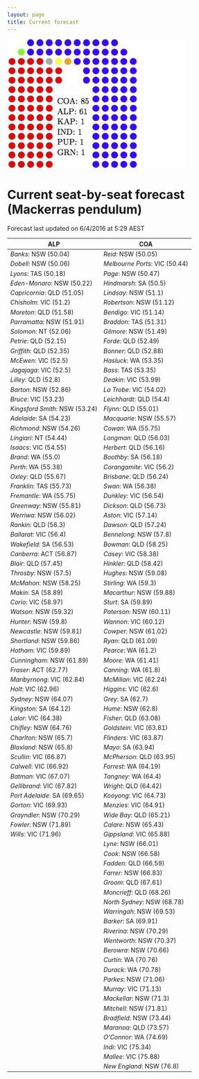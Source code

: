 ```yaml
---
layout: page
title: Current forecast
---
```


![image](imager.jpg)

# Current seat-by-seat forecast (Mackerras pendulum)


Forecast last updated on 6/4/2016 at 5:29 AEST 

| ALP                          | COA                          |
|------------------------------|------------------------------|
|*Banks*: NSW (50.04)          |*Reid*: NSW (50.05)           |
|*Dobell*: NSW (50.06)         |*Melbourne Ports*: VIC (50.44)|
|*Lyons*: TAS (50.18)          |*Page*: NSW (50.47)           |
|*Eden-Monaro*: NSW (50.22)    |*Hindmarsh*: SA (50.5)        |
|*Capricornia*: QLD (51.05)    |*Lindsay*: NSW (51.1)         |
|*Chisholm*: VIC (51.2)        |*Robertson*: NSW (51.12)      |
|*Moreton*: QLD (51.58)        |*Bendigo*: VIC (51.14)        |
|*Parramatta*: NSW (51.91)     |*Braddon*: TAS (51.31)        |
|*Solomon*: NT (52.06)         |*Gilmore*: NSW (51.49)        |
|*Petrie*: QLD (52.15)         |*Forde*: QLD (52.49)          |
|*Griffith*: QLD (52.35)       |*Bonner*: QLD (52.88)         |
|*McEwen*: VIC (52.5)          |*Hasluck*: WA (53.35)         |
|*Jagajaga*: VIC (52.5)        |*Bass*: TAS (53.35)           |
|*Lilley*: QLD (52.8)          |*Deakin*: VIC (53.99)         |
|*Barton*: NSW (52.86)         |*La Trobe*: VIC (54.02)       |
|*Bruce*: VIC (53.23)          |*Leichhardt*: QLD (54.4)      |
|*Kingsford Smith*: NSW (53.24)|*Flynn*: QLD (55.01)          |
|*Adelaide*: SA (54.23)        |*Macquarie*: NSW (55.57)      |
|*Richmond*: NSW (54.26)       |*Cowan*: WA (55.75)           |
|*Lingiari*: NT (54.44)        |*Longman*: QLD (56.03)        |
|*Isaacs*: VIC (54.55)         |*Herbert*: QLD (56.16)        |
|*Brand*: WA (55.0)            |*Boothby*: SA (56.18)         |
|*Perth*: WA (55.38)           |*Corangamite*: VIC (56.2)     |
|*Oxley*: QLD (55.67)          |*Brisbane*: QLD (56.24)       |
|*Franklin*: TAS (55.73)       |*Swan*: WA (56.38)            |
|*Fremantle*: WA (55.75)       |*Dunkley*: VIC (56.54)        |
|*Greenway*: NSW (55.81)       |*Dickson*: QLD (56.73)        |
|*Werriwa*: NSW (56.02)        |*Aston*: VIC (57.14)          |
|*Rankin*: QLD (56.3)          |*Dawson*: QLD (57.24)         |
|*Ballarat*: VIC (56.4)        |*Bennelong*: NSW (57.8)       |
|*Wakefield*: SA (56.53)       |*Bowman*: QLD (58.25)         |
|*Canberra*: ACT (56.87)       |*Casey*: VIC (58.38)          |
|*Blair*: QLD (57.45)          |*Hinkler*: QLD (58.42)        |
|*Throsby*: NSW (57.5)         |*Hughes*: NSW (59.08)         |
|*McMahon*: NSW (58.25)        |*Stirling*: WA (59.3)         |
|*Makin*: SA (58.89)           |*Macarthur*: NSW (59.88)      |
|*Corio*: VIC (58.97)          |*Sturt*: SA (59.89)           |
|*Watson*: NSW (59.32)         |*Paterson*: NSW (60.11)       |
|*Hunter*: NSW (59.8)          |*Wannon*: VIC (60.12)         |
|*Newcastle*: NSW (59.81)      |*Cowper*: NSW (61.02)         |
|*Shortland*: NSW (59.86)      |*Ryan*: QLD (61.09)           |
|*Hotham*: VIC (59.89)         |*Pearce*: WA (61.2)           |
|*Cunningham*: NSW (61.89)     |*Moore*: WA (61.41)           |
|*Fraser*: ACT (62.77)         |*Canning*: WA (61.8)          |
|*Maribyrnong*: VIC (62.84)    |*McMillan*: VIC (62.24)       |
|*Holt*: VIC (62.96)           |*Higgins*: VIC (62.6)         |
|*Sydney*: NSW (64.07)         |*Grey*: SA (62.7)             |
|*Kingston*: SA (64.12)        |*Hume*: NSW (62.8)            |
|*Lalor*: VIC (64.38)          |*Fisher*: QLD (63.08)         |
|*Chifley*: NSW (64.76)        |*Goldstein*: VIC (63.81)      |
|*Charlton*: NSW (65.7)        |*Flinders*: VIC (63.87)       |
|*Blaxland*: NSW (65.8)        |*Mayo*: SA (63.94)            |
|*Scullin*: VIC (66.87)        |*McPherson*: QLD (63.95)      |
|*Calwell*: VIC (66.92)        |*Forrest*: WA (64.19)         |
|*Batman*: VIC (67.07)         |*Tangney*: WA (64.4)          |
|*Gellibrand*: VIC (67.82)     |*Wright*: QLD (64.42)         |
|*Port Adelaide*: SA (69.65)   |*Kooyong*: VIC (64.73)        |
|*Gorton*: VIC (69.93)         |*Menzies*: VIC (64.91)        |
|*Grayndler*: NSW (70.29)      |*Wide Bay*: QLD (65.21)       |
|*Fowler*: NSW (71.89)         |*Calare*: NSW (65.43)         |
|*Wills*: VIC (71.96)          |*Gippsland*: VIC (65.88)      |
|                              |*Lyne*: NSW (66.01)           |
|                              |*Cook*: NSW (66.58)           |
|                              |*Fadden*: QLD (66.59)         |
|                              |*Farrer*: NSW (66.83)         |
|                              |*Groom*: QLD (67.61)          |
|                              |*Moncrieff*: QLD (68.26)      |
|                              |*North Sydney*: NSW (68.78)   |
|                              |*Warringah*: NSW (69.53)      |
|                              |*Barker*: SA (69.91)          |
|                              |*Riverina*: NSW (70.29)       |
|                              |*Wentworth*: NSW (70.37)      |
|                              |*Berowra*: NSW (70.66)        |
|                              |*Curtin*: WA (70.76)          |
|                              |*Durack*: WA (70.78)          |
|                              |*Parkes*: NSW (71.06)         |
|                              |*Murray*: VIC (71.13)         |
|                              |*Mackellar*: NSW (71.3)       |
|                              |*Mitchell*: NSW (71.81)       |
|                              |*Bradfield*: NSW (73.44)      |
|                              |*Maranoa*: QLD (73.57)        |
|                              |*O'Connor*: WA (74.69)        |
|                              |*Indi*: VIC (75.34)           |
|                              |*Mallee*: VIC (75.88)         |
|                              |*New England*: NSW (76.8)     |
